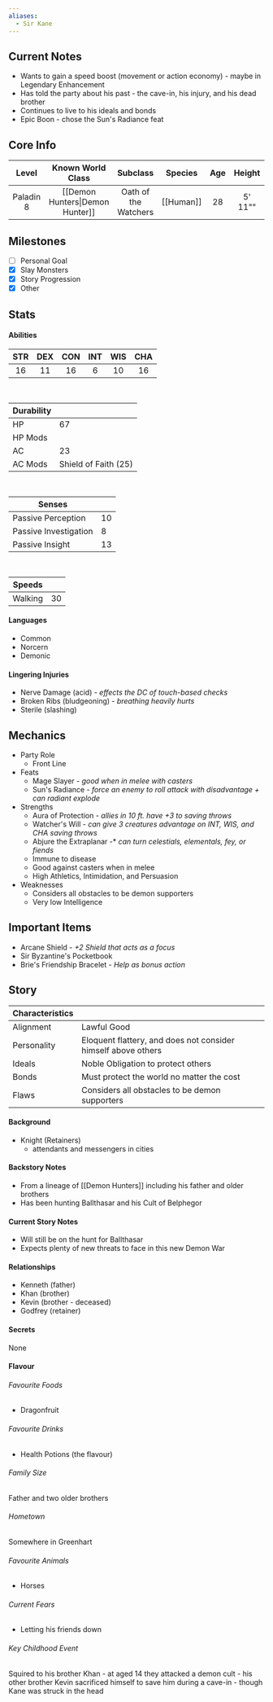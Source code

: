 ```yaml
---
aliases:
  - Sir Kane
---
```

## Current Notes
- Wants to gain a speed boost (movement or action economy) - maybe in Legendary Enhancement
- Has told the party about his past - the cave-in, his injury, and his dead brother
- Continues to live to his ideals and bonds
- Epic Boon - chose the Sun's Radiance feat
## Core Info
|   Level   |        Known World Class        |       Subclass       |  Species  | Age | Height  |  Build   |     |
| :-------: | :-----------------------------: | :------------------: | :-------: | :-: | :-----: | :------: | --- |
| Paladin 8 | [[Demon Hunters\|Demon Hunter]] | Oath of the Watchers | [[Human]] | 28  | 5' 11"" | Muscular |     |
## Milestones
- [ ] Personal Goal
- [x] Slay Monsters
- [x] Story Progression
- [x] Other
## Stats
#### Abilities
| STR | DEX | CON | INT | WIS | CHA |
|:---:|:---:|:---:|:---:|:---:|:---:|
| 16 | 11 | 16 | 6 | 10 | 16 |

<br>

| Durability | |
|---|---|
| HP | 67 |
| HP Mods |  |
| AC | 23 |
| AC Mods | Shield of Faith (25) |

<br>

| Senses | |
|---|---|
| Passive Perception | 10 |
| Passive Investigation | 8 |
| Passive Insight | 13 |

<br>

| Speeds | |
|---|---|
| Walking | 30 |
#### Languages
- Common
- Norcern
- Demonic
#### Lingering Injuries
- Nerve Damage (acid) - *effects the DC of touch-based checks*
- Broken Ribs (bludgeoning) - *breathing heavily hurts*
- Sterile (slashing)
## Mechanics
- Party Role
	- Front Line
- Feats
	- Mage Slayer - *good when in melee with casters*
	- Sun's Radiance - *force an enemy to roll attack with disadvantage + can radiant explode*
- Strengths
	- Aura of Protection - *allies in 10 ft. have +3 to saving throws*
	- Watcher's Will - *can give 3 creatures advantage on INT, WIS, and CHA saving throws*
	- Abjure the Extraplanar -* *can turn celestials, elementals, fey, or fiends*
	- Immune to disease
	- Good against casters when in melee
	- High Athletics, Intimidation, and Persuasion
- Weaknesses
	- Considers all obstacles to be demon supporters
	- Very low Intelligence
## Important Items
- Arcane Shield - *+2 Shield that acts as a focus*
- Sir Byzantine's Pocketbook
- Brie's Friendship Bracelet - *Help as bonus action*
## Story
| Characteristics | |
|---|---|
| Alignment | Lawful Good |
| Personality | Eloquent flattery, and does not consider himself above others |
| Ideals | Noble Obligation to protect others |
| Bonds | Must protect the world no matter the cost |
| Flaws | Considers all obstacles to be demon supporters |
#### Background
- Knight (Retainers)
	- attendants and messengers in cities
#### Backstory Notes
- From a lineage of [[Demon Hunters]] including his father and older brothers
- Has been hunting Ballthasar and his Cult of Belphegor
#### Current Story Notes
- Will still be on the hunt for Ballthasar
- Expects plenty of new threats to face in this new Demon War
#### Relationships
- Kenneth (father)
- Khan (brother)
- Kevin (brother - deceased)
- Godfrey (retainer)
#### Secrets
None
#### Flavour
###### Favourite Foods
- Dragonfruit
###### Favourite Drinks
- Health Potions (the flavour)
###### Family Size
Father and two older brothers
###### Hometown
Somewhere in Greenhart
###### Favourite Animals
- Horses
###### Current Fears
- Letting his friends down
###### Key Childhood Event
Squired to his brother Khan - at aged 14 they attacked a demon cult - his other brother Kevin sacrificed himself to save him during a cave-in - though Kane was struck in the head